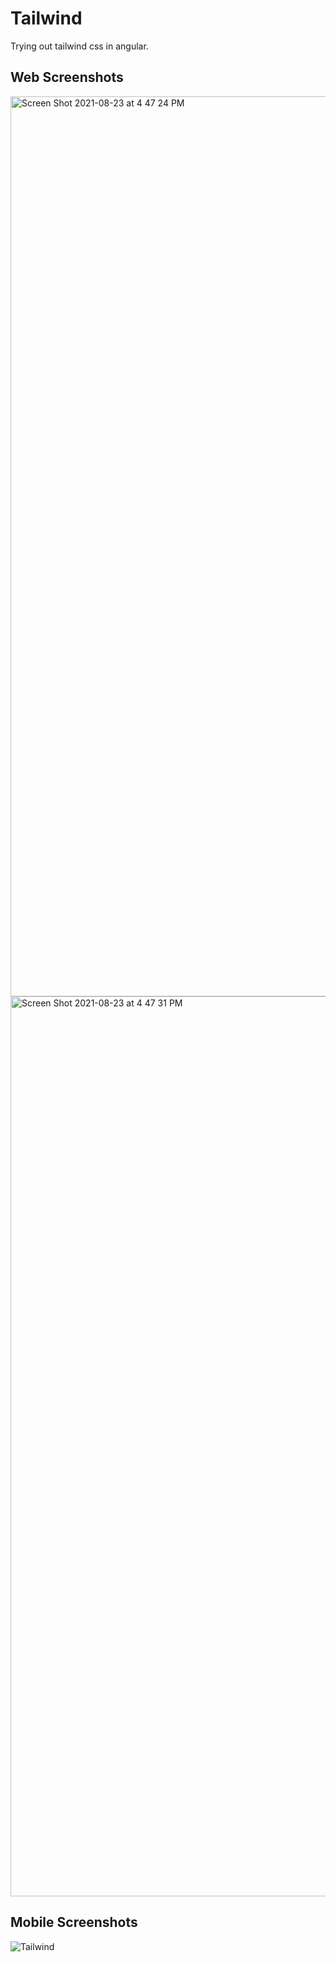 # Tailwind

Trying out tailwind css in angular. 

## Web Screenshots

<img width="1440" alt="Screen Shot 2021-08-23 at 4 47 24 PM" src="https://user-images.githubusercontent.com/22114609/130458472-bb6c4311-7d3f-4bda-b4e0-06dc3d55319e.png">
<img width="1440" alt="Screen Shot 2021-08-23 at 4 47 31 PM" src="https://user-images.githubusercontent.com/22114609/130458520-0438a20b-85fd-4ba1-9305-ad9a341ff726.png">

## Mobile Screenshots

![Tailwind](https://user-images.githubusercontent.com/22114609/130459554-f4f7bb81-0abf-42b3-808e-820c9d48ab01.png)
